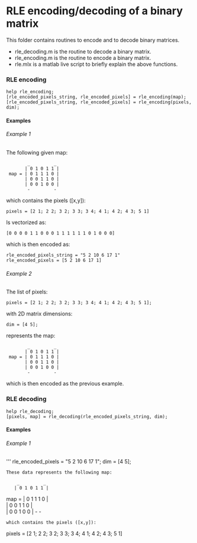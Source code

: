 # RLE encoding/decoding of a binary matrix
This folder contains routines to encode and to decode binary matrices.
- rle_decoding.m is the routine to decode a binary matrix.
- rle_encoding.m is the routine to encode a binary matrix.
- rle.mlx is a matlab live script to briefly explain the above functions.

### RLE encoding
```
help rle_encoding;
[rle_encoded_pixels_string, rle_encoded_pixels] = rle_encoding(map);
[rle_encoded_pixels_string, rle_encoded_pixels] = rle_encoding(pixels, dim);
```
#### Examples
###### Example 1
The following given map:
```
        _         _
       | 0 1 0 1 1 |
 map = | 0 1 1 1 0 |  
       | 0 0 1 1 0 |
       | 0 0 1 0 0 |
        -         -
```
which contains the pixels ([x,y]):
```
pixels = [2 1; 2 2; 3 2; 3 3; 3 4; 4 1; 4 2; 4 3; 5 1]
```
Is vectorized as:
```
[0 0 0 0 1 1 0 0 0 1 1 1 1 1 1 0 1 0 0 0]
``` 
which is then encoded as:
```
rle_encoded_pixels_string = "5 2 10 6 17 1"
rle_encoded_pixels = [5 2 10 6 17 1]
```
###### Example 2
The list of pixels:
```
pixels = [2 1; 2 2; 3 2; 3 3; 3 4; 4 1; 4 2; 4 3; 5 1];
```
with 2D matrix dimensions:
```
dim = [4 5];
```
represents the map:
```
        _         _
       | 0 1 0 1 1 |
 map = | 0 1 1 1 0 |
       | 0 0 1 1 0 |
       | 0 0 1 0 0 |
        -         -
```
which is then encoded as the previous example.

### RLE decoding
```
help rle_decoding;
[pixels, map] = rle_decoding(rle_encoded_pixels_string, dim);
```
#### Examples
###### Example 1
'''
rle_encoded_pixels = "5 2 10 6 17 1"; 
dim = [4 5];
```
These data represents the following map:
```
        _         _
       | 0 1 0 1 1 |
 map = | 0 1 1 1 0 |  
       | 0 0 1 1 0 |  
       | 0 0 1 0 0 |
        -         -
```
which contains the pixels ([x,y]):
```
pixels = [2 1; 2 2; 3 2; 3 3; 3 4; 4 1; 4 2; 4 3; 5 1]
```